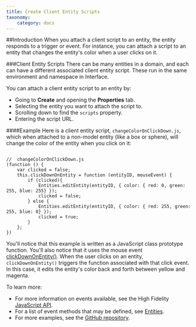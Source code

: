 ```yaml
---
title: Create Client Entity Scripts
taxonomy:
    category: docs
---
```


##Introduction
When you attach a client script to an entity, the entity responds to a trigger or event. For instance, you can attach a script to an entity that changes the entity's color when a user clicks on it. 

###Client Entity Scripts
There can be many entities in a domain, and each can have a different associated client entity script. These run in the same environment and namespace in Interface. 

You can attach a client entity script to an entity by:
- Going to **Create** and opening the **Properties** tab. 
- Selecting the entity you want to attach the script to. 
- Scrolling down to find the `scripts` property. 
- Entering the script URL. 

####Example
Here is a client entity script, `changeColorOnClickDown.js`, which when attached to a non-model entity (like a box or sphere), will change the color of the entity when you click on it:

```

//  changeColorOnClickDown.js
(function () {
    var clicked = false;
    this.clickDownOnEntity = function (entityID, mouseEvent) {
        if (clicked){
            Entities.editEntity(entityID, { color: { red: 0, green: 255, blue: 255} });
            clicked = false;
        } else {
            Entities.editEntity(entityID, { color: { red: 255, green: 255, blue: 0} });
            clicked = true;
        }
    };
})

```

You'll notice that this example is written as a JavaScript class prototype function. You'll also notice that it uses the mouse event [clickDownOnEntity()](https://docs.highfidelity.com/api-reference/namespaces/entities#.sendClickDownOnEntity). When the user clicks on an entity, `clickDownOnEntity()` triggers the function associated with that click event. In this case, it edits the entity's color back and forth between yellow and magenta.

To learn more:
- For more information on events available, see the High Fidelity [JavaScript API](https://docs.highfidelity.com/api-reference).
- For a list of event methods that may be defined, see [Entities](https://docs.highfidelity.com/api-reference/namespaces/entities).
- For more examples, see the [GitHub repository](https://github.com/highfidelity/hifi/tree/master/scripts/tutorials).


